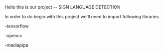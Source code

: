 Hello this is our project -- SIGN LANGUAGE DETECTION

In order to do begin with this project we'll need to import following libraries

-tensorflow

-opencv

-mediapipe
